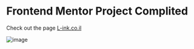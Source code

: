 # Frontend Mentor Project Complited 

Check out the page [L-ink.co.il](https://www.l-ink.co.il)

![image](https://github.com/user-attachments/assets/733c85ec-e375-46c8-9028-a6b637628ce3)

